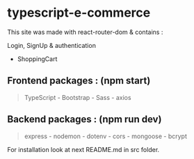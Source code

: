 # typescript-e-commerce

This site was made with react-router-dom & contains :

Login, SignUp &amp; authentication

- ShoppingCart


## Frontend packages : (npm start)

> TypeScript - Bootstrap - Sass - axios

## Backend packages : (npm run dev)

> express - nodemon - dotenv - cors - mongoose - bcrypt


For installation look at next README.md in src folder.
